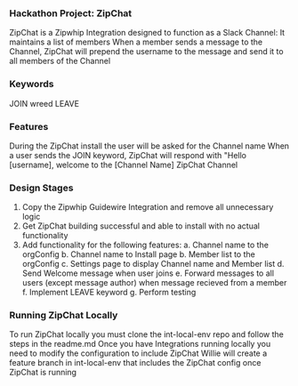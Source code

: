 ### Hackathon Project: ZipChat

ZipChat is a Zipwhip Integration designed to function as a Slack Channel:
It maintains a list of members
When a member sends a message to the Channel, ZipChat will prepend the username to the message and send it to all members of the Channel

### Keywords

JOIN wreed
LEAVE

### Features

During the ZipChat install the user will be asked for the Channel name
When a user sends the JOIN keyword, ZipChat will respond with "Hello [username], welcome to the [Channel Name] ZipChat Channel


### Design Stages

1. Copy the Zipwhip Guidewire Integration and remove all unnecessary logic
2. Get ZipChat building successful and able to install with no actual functionality
3. Add functionality for the following features:
a. Channel name to the orgConfig
b. Channel name to Install page
b. Member list to the orgConfig
c. Settings page to display Channel name and Member list
d. Send Welcome message when user joins
e. Forward messages to all users (except message author) when message recieved from a member
f. Implement LEAVE keyword
g. Perform testing

### Running ZipChat Locally

To run ZipChat locally you must clone the int-local-env repo and follow the steps in the readme.md
Once you have Integrations running locally you need to modify the configuration to include ZipChat
Willie will create a feature branch in int-local-env that includes the ZipChat config once ZipChat is running